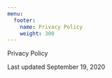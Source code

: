 ```yaml
---
menu: 
  footer:
    name: Privacy Policy
    weight: 300
---
```


Privacy Policy

Last updated September 19, 2020
